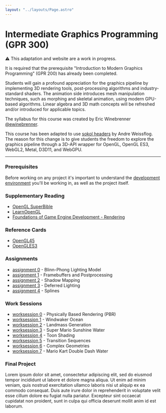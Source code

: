 ```yaml
---
layout: "../layouts/Page.astro"
---
```


# Intermediate Graphics Programming (GPR 300)

<div class="alert alert-warning" role="alert">
  ⚠️ This adaptation and website are a work in progress.
</div>

It is required that the prerequisite "Introduction to Modern Graphics Programming" (GPR 200) has already been completed.

Students will gain a profound appreciation for the graphics pipeline by implementing 3D rendering tools, post-processing algorithms and industry-standard shaders. The animation side introduces mesh manipulation techniques, such as morphing and skeletal animation, using modern GPU-based algorithms. Linear algebra and 3D math concepts will be refreshed and/or introduced for applicable topics.

The syllabus for this course was created by Eric Winebrenner [@ewinebrenner][].

This course has been adapted to use [sokol headers][] by Andre Weissflog. The reason for this change is to give students the freedom to explore the graphics pipeline through a 3D-API wrapper for OpenGL, OpenGL ES3, WebGL2, Metal, D3D11, and WebGPU.

---

### Prerequisites

Before working on any project it's important to understand the [development environment][] you'll be working in, as well as the project itself.


### Supplementary Reading

*   [OpenGL SuperBible][]
*   [LearnOpenGL][]
*   [Foundations of Game Engine Development - Rendering][]


### Reference Cards

*   [OpenGL45][]
*   [OpenGLES3][]


### Assignments

*   [assignment 0][] - Blinn-Phong Lighting Model
*   [assignment 1][] - Framebuffers and Postprocessing
*   [assignment 2][] - Shadow Mapping
*   [assignment 3][] - Deferred Lighting
*   [assignment 4][] - Splines

<!-- Future Assignments:
*   [assignment 5][] - Skeletal Animations
-->


### Work Sessions

*   [worksession 0][] - Physically Based Rendering (PBR)
*   [worksession 1][] - Windwaker Ocean
*   [worksession 2][] - Landmass Generation
*   [worksession 3][] - Super Mario Sunshine Water
*   [worksession 4][] - Toon Shading
*   [worksession 5][] - Transition Sequences
*   [worksession 6][] - Complex Geometries
*   [worksession 7][] - Mario Kart Double Dash Water

<!-- Future Work Sessions:
*   [worksession 4][] - Mandelbrot Set
-->


### Final Project

Lorem ipsum dolor sit amet, consectetur adipiscing elit, sed do eiusmod tempor incididunt ut labore et dolore magna aliqua. Ut enim ad minim veniam, quis nostrud exercitation ullamco laboris nisi ut aliquip ex ea commodo consequat. Duis aute irure dolor in reprehenderit in voluptate velit esse cillum dolore eu fugiat nulla pariatur. Excepteur sint occaecat cupidatat non proident, sunt in culpa qui officia deserunt mollit anim id est laborum.


<!-- contacts -->
[@ewinebrenner]: https://github.com/ewinebrenner
[sokol headers]: https://github.com/floooh/sokol

<!-- reading -->
[Foundations of Game Engine Development - Rendering]: https://foundationsofgameenginedev.com/#fged2
[OpenGL SuperBible]: https://www.openglsuperbible.com/
[LearnOpenGL]: https://learnopengl.com/

<!-- references -->
[OpenGL45]: https://www.khronos.org/files/opengl45-quick-reference-card.pdf
[OpenGLES3]: https://www.khronos.org/files/opengles3-quick-reference-card.pdf

<!-- pages -->
[FAQ]: faq
[showcase]: showcase
[development environment]: environment

<!-- assignments -->
[assignment 0]: assignments/assignment0
[assignment 1]: assignments/assignment1
[assignment 2]: assignments/assignment2
[assignment 3]: assignments/assignment3
[assignment 4]: assignments/assignment4
[assignment 5]: assignments/assignment5

<!-- worksessions -->
[worksession 0]: worksessions/worksession0
[worksession 1]: worksessions/worksession1
[worksession 2]: worksessions/worksession2
[worksession 3]: worksessions/worksession3
[worksession 4]: worksessions/worksession4
[worksession 5]: worksessions/worksession5
[worksession 6]: worksessions/worksession6
[worksession 7]: worksessions/worksession7
